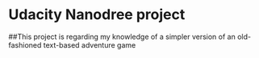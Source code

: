# Udacity Nanodree project 

##This project is regarding my knowledge of a simpler version of an old-fashioned text-based adventure game

